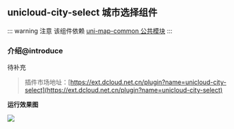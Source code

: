 ## unicloud-city-select 城市选择组件

::: warning 注意
该组件依赖 [uni-map-common 公共模块](uni-map-common.md)
:::

### 介绍@introduce

待补充

> 插件市场地址：[https://ext.dcloud.net.cn/plugin?name=unicloud-city-select](https://ext.dcloud.net.cn/plugin?name=unicloud-city-select)

**运行效果图**

![](https://qiniu-web-assets.dcloud.net.cn/unidoc/zh/3707/410.png)

